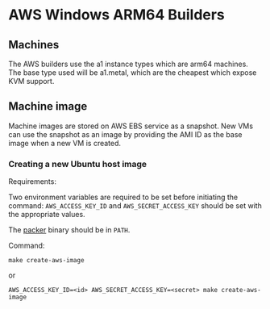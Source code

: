 # AWS Windows ARM64 Builders

## Machines

The AWS builders use the a1 instance types which are arm64 machines.
The base type used will be a1.metal, which are the cheapest which
expose KVM support.

## Machine image

Machine images are stored on AWS EBS service as a snapshot. New VMs
can use the snapshot as an image by providing the AMI ID as the base
image when a new VM is created.

### Creating a new Ubuntu host image

Requirements:

Two environment variables are required to be set before initiating
the command: `AWS_ACCESS_KEY_ID` and `AWS_SECRET_ACCESS_KEY` should be
set with the appropriate values.

The [packer](https://www.packer.io) binary should be in `PATH`.

Command:

`make create-aws-image`

or

`AWS_ACCESS_KEY_ID=<id> AWS_SECRET_ACCESS_KEY=<secret> make create-aws-image`
